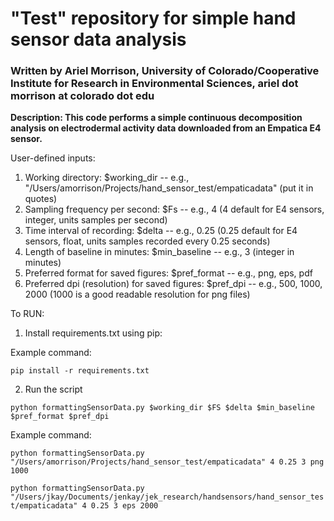 

# "Test" repository for simple hand sensor data analysis
### Written by Ariel Morrison, University of Colorado/Cooperative Institute for Research in Environmental Sciences, ariel dot morrison at colorado dot edu

**Description: This code performs a simple continuous decomposition analysis on electrodermal activity data downloaded from an Empatica E4 sensor.**

User-defined inputs:
1. Working directory: $working_dir  --  e.g., "/Users/amorrison/Projects/hand_sensor_test/empaticadata" (put it in quotes)
2. Sampling frequency per second: $Fs  --  e.g., 4 (4 default for E4 sensors, integer, units samples per second)
3. Time interval of recording: $delta  --  e.g., 0.25 (0.25 default for E4 sensors, float, units samples recorded every 0.25 seconds)
4. Length of baseline in minutes: $min_baseline  --  e.g., 3 (integer in minutes)
5. Preferred format for saved figures: $pref_format -- e.g., png, eps, pdf
6. Preferred dpi (resolution) for saved figures: $pref_dpi -- e.g., 500, 1000, 2000 (1000 is a good readable resolution for png files)


To RUN:

1) Install requirements.txt using pip:

Example command:

`pip install -r requirements.txt`

2) Run the script

`python formattingSensorData.py $working_dir $FS $delta $min_baseline $pref_format $pref_dpi`


Example command:

`python formattingSensorData.py "/Users/amorrison/Projects/hand_sensor_test/empaticadata" 4 0.25 3 png 1000`


`python formattingSensorData.py "/Users/jkay/Documents/jenkay/jek_research/handsensors/hand_sensor_test/empaticadata" 4 0.25 3 eps 2000`
